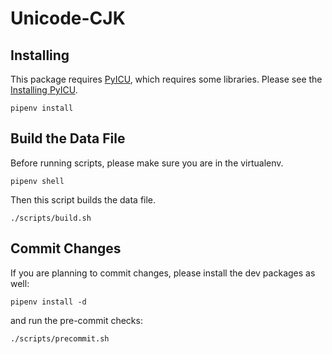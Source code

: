 # Unicode-CJK

## Installing

This package requires [PyICU], which requires some libraries.
Please see the [Installing PyICU](https://gitlab.pyicu.org/main/pyicu#installing-pyicu).

[PyICU]: https://pyicu.org

```shell-session
pipenv install
```

## Build the Data File

Before running scripts, please make sure you are in the virtualenv.
```shell-session
pipenv shell
```
Then this script builds the data file.
```shell-session
./scripts/build.sh
```

## Commit Changes

If you are planning to commit changes,
please install the dev packages as well:
```shell-session
pipenv install -d
```
and run the pre-commit checks:
```shell-session
./scripts/precommit.sh
```
